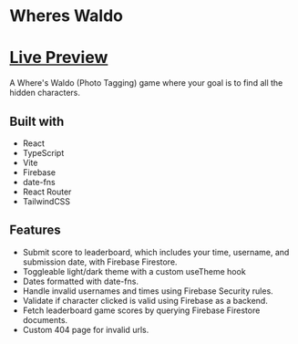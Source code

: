 # Wheres Waldo

# [Live Preview](https://wheres-waldo-74fe1.web.app/)

A Where's Waldo (Photo Tagging) game where your goal is to find all the hidden characters.

## Built with

-   React
-   TypeScript
-   Vite
-   Firebase
-   date-fns
-   React Router
-   TailwindCSS

## Features

-   Submit score to leaderboard, which includes your time, username, and submission date, with Firebase Firestore.
-   Toggleable light/dark theme with a custom useTheme hook
-   Dates formatted with date-fns.
-   Handle invalid usernames and times using Firebase Security rules.
-   Validate if character clicked is valid using Firebase as a backend.
-   Fetch leaderboard game scores by querying Firebase Firestore documents.
-   Custom 404 page for invalid urls.
